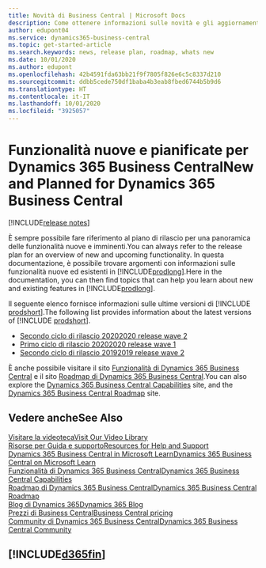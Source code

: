 ```yaml
---
title: Novità di Business Central | Microsoft Docs
description: Come ottenere informazioni sulle novità e gli aggiornamenti più recenti per Business Central.
author: edupont04
ms.service: dynamics365-business-central
ms.topic: get-started-article
ms.search.keywords: news, release plan, roadmap, whats new
ms.date: 10/01/2020
ms.author: edupont
ms.openlocfilehash: 42b4591fda63bb21f9f7805f826e6c5c8337d210
ms.sourcegitcommit: ddbb5cede750df1baba4b3eab8fbed6744b5b9d6
ms.translationtype: HT
ms.contentlocale: it-IT
ms.lasthandoff: 10/01/2020
ms.locfileid: "3925057"
---
```

# <a name="new-and-planned-for-dynamics-365-business-central"></a><span data-ttu-id="b929e-103">Funzionalità nuove e pianificate per Dynamics 365 Business Central</span><span class="sxs-lookup"><span data-stu-id="b929e-103">New and Planned for Dynamics 365 Business Central</span></span>

[!INCLUDE[release notes](includes/release-notes.md)]

<span data-ttu-id="b929e-104">È sempre possibile fare riferimento al piano di rilascio per una panoramica delle funzionalità nuove e imminenti.</span><span class="sxs-lookup"><span data-stu-id="b929e-104">You can always refer to the release plan for an overview of new and upcoming functionality.</span></span> <span data-ttu-id="b929e-105">In questa documentazione, è possibile trovare argomenti con informazioni sulle funzionalità nuove ed esistenti in [!INCLUDE[prodlong](includes/prodlong.md)].</span><span class="sxs-lookup"><span data-stu-id="b929e-105">Here in the documentation, you can then find topics that can help you learn about new and existing features in [!INCLUDE[prodlong](includes/prodlong.md)].</span></span> 

<span data-ttu-id="b929e-106">Il seguente elenco fornisce informazioni sulle ultime versioni di [!INCLUDE [prodshort](includes/prodshort.md)].</span><span class="sxs-lookup"><span data-stu-id="b929e-106">The following list provides information about the latest versions of [!INCLUDE [prodshort](includes/prodshort.md)].</span></span>  

* [<span data-ttu-id="b929e-107">Secondo ciclo di rilascio 2020</span><span class="sxs-lookup"><span data-stu-id="b929e-107">2020 release wave 2</span></span>](/dynamics365-release-plan/2020wave2/smb/dynamics365-business-central/planned-features)  
* [<span data-ttu-id="b929e-108">Primo ciclo di rilascio 2020</span><span class="sxs-lookup"><span data-stu-id="b929e-108">2020 release wave 1</span></span>](/dynamics365-release-plan/2020wave1/dynamics365-business-central/planned-features)  
* [<span data-ttu-id="b929e-109">Secondo ciclo di rilascio 2019</span><span class="sxs-lookup"><span data-stu-id="b929e-109">2019 release wave 2</span></span>](/dynamics365-release-plan/2019wave2/dynamics365-business-central/planned-features)  

<span data-ttu-id="b929e-110">È anche possibile visitare il sito [Funzionalità di Dynamics 365 Business Central](https://dynamics.microsoft.com/business-central/capabilities/) e il sito [Roadmap di Dynamics 365 Business Central](https://dynamics.microsoft.com).</span><span class="sxs-lookup"><span data-stu-id="b929e-110">You can also explore the [Dynamics 365 Business Central Capabilities](https://dynamics.microsoft.com/business-central/capabilities/) site, and the [Dynamics 365 Business Central Roadmap](https://dynamics.microsoft.com) site.</span></span>  

## <a name="see-also"></a><span data-ttu-id="b929e-111">Vedere anche</span><span class="sxs-lookup"><span data-stu-id="b929e-111">See Also</span></span>

[<span data-ttu-id="b929e-112">Visitare la videoteca</span><span class="sxs-lookup"><span data-stu-id="b929e-112">Visit Our Video Library</span></span>](across-videos.md)  
[<span data-ttu-id="b929e-113">Risorse per Guida e supporto</span><span class="sxs-lookup"><span data-stu-id="b929e-113">Resources for Help and Support</span></span>](product-help-and-support.md)  
[<span data-ttu-id="b929e-114">Dynamics 365 Business Central in Microsoft Learn</span><span class="sxs-lookup"><span data-stu-id="b929e-114">Dynamics 365 Business Central on Microsoft Learn</span></span>](/learn/browse/?products=dynamics-business-central)  
[<span data-ttu-id="b929e-115">Funzionalità di Dynamics 365 Business Central</span><span class="sxs-lookup"><span data-stu-id="b929e-115">Dynamics 365 Business Central Capabilities</span></span>](https://dynamics.microsoft.com/business-central/capabilities/)  
[<span data-ttu-id="b929e-116">Roadmap di Dynamics 365 Business Central</span><span class="sxs-lookup"><span data-stu-id="b929e-116">Dynamics 365 Business Central Roadmap</span></span>](https://dynamics.microsoft.com/roadmap/business-central/)  
[<span data-ttu-id="b929e-117">Blog di Dynamics 365</span><span class="sxs-lookup"><span data-stu-id="b929e-117">Dynamics 365 Blog</span></span>](https://cloudblogs.microsoft.com/dynamics365/it/product/business-central/)  
[<span data-ttu-id="b929e-118">Prezzi di Business Central</span><span class="sxs-lookup"><span data-stu-id="b929e-118">Business Central pricing</span></span>](https://dynamics.microsoft.com/business-central/overview/#pricing)  
[<span data-ttu-id="b929e-119">Community di Dynamics 365 Business Central</span><span class="sxs-lookup"><span data-stu-id="b929e-119">Dynamics 365 Business Central Community</span></span>](https://community.dynamics.com/business/)

## [!INCLUDE[d365fin](includes/free_trial_md.md)]
